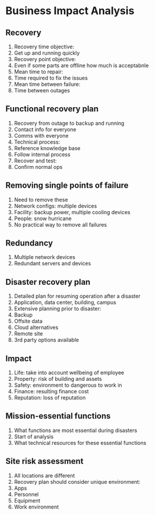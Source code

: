 # Business Impact Analysis

## Recovery

1. Recovery time objective:
 1. Get up and running quickly
1. Recovery point objective:
 1. Even if some parts are offline how much is acceptabnle
1. Mean time to repair:
 1. Time required to fix the issues
1. Mean time between failure:
 1. Time between outages

## Functional recovery plan

1. Recovery from outage to backup and running
1. Contact info for everyone
1. Comms with everyone
1. Technical process:
 1. Reference knowledge base
 1. Follow internal process
1. Recover and test:
 1. Confirm normal ops

## Removing single points of failure

1. Need to remove these
1. Network configs: multiple devices
1. Facility: backup power, multiple cooling devices
1. People: snow hurricane
1. No practical way to remove all failures

## Redundancy

1. Multiple network devices
1. Redundant servers and devices

## Disaster recovery plan

1. Detailed plan for resuming operation after a disaster
 1. Application, data center, building, campus
1. Extensive planning prior to disaster:
 1. Backup
 1. Offsite data
 1. Cloud alternatives
 1. Remote site
1. 3rd party options available

## Impact

1. Life: take into account wellbeing of employee
1. Property: risk of building and assets
1. Safety: environment to dangerous to work in
1. Finance: resulting finance cost
1. Reputation: loss of reputation

## Mission-essential functions

1. What functions are most essential during disasters
1. Start of analysis
1. What technical resources for these essential functions

## Site risk assessment

1. All locations are different
1. Recovery plan should consider unique environment:
 1. Apps
 1. Personnel
 1. Equipment
 1. Work environment
